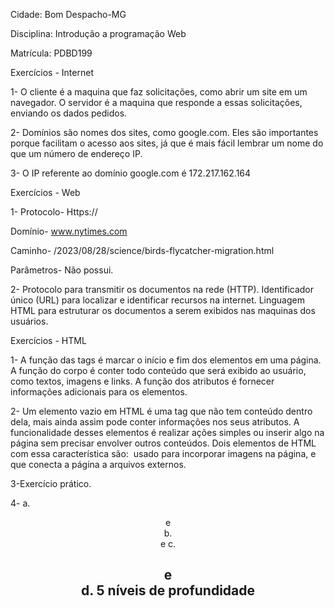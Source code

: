 Cidade: Bom Despacho-MG

Disciplina: Introdução a programação Web 

Matrícula: PDBD199



Exercícios - Internet

1- O cliente é a maquina que faz solicitações, como abrir um site em um navegador. O servidor é a maquina que responde a essas solicitações, enviando os dados pedidos.

2- Domínios são nomes dos sites, como google.com. Eles são importantes porque facilitam o acesso aos sites, já que é mais fácil lembrar um nome do que um número de endereço IP.

3- O IP referente ao domínio google.com é 172.217.162.164



Exercícios - Web

1- Protocolo- Https://

Domínio- www.nytimes.com

Caminho- /2023/08/28/science/birds-flycatcher-migration.html

Parâmetros- Não possui.



2- Protocolo para transmitir os documentos na rede (HTTP).
Identificador único (URL) para localizar e identificar recursos na internet.
Linguagem HTML para estruturar os documentos a serem exibidos nas maquinas dos usuários.



Exercícios - HTML

1- A função das tags é marcar o início e fim dos elementos em uma página.
A função do corpo é conter todo conteúdo que será exibido ao usuário, como textos, imagens e links.
A função dos atributos é fornecer informações adicionais para os elementos.  



2- Um elemento vazio em HTML é uma tag que não tem conteúdo dentro dela, mais ainda assim pode conter informações nos seus atributos. A funcionalidade desses elementos é realizar ações simples ou inserir algo na página sem precisar envolver outros conteúdos. Dois elementos de HTML com essa característica são: <img> usado para incorporar imagens na página, e <link> que conecta a página a arquivos externos.



3-Exercício prático.


4- a. <header> e <footer>
b. <nav> <header> <body> e <html>
c. <h1> e <nav> 
d. 5 níveis de profundidade

